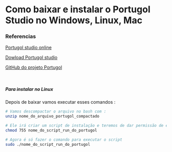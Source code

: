 # Como baixar e instalar o Portugol Studio no Windows, Linux, Mac
### Referencias
<a href="https://portugol-webstudio.cubos.io">Portugol studio online</a>

<a href="http://lite.acad.univali.br/portugol/">Dowload Portugol studio</a>

<a href="https://github.com/UNIVALI-LITE/Portugol-Studio/releases/tag/v2.7.5">GitHub do projeto Portugol</a>

<br/>

##### Para instalar no Linux
Depois de baixar vamos executar esses comandos :

```bash
# Vamos descompactar o arquivo no bash com :
unzip nome_do_arquivo_portugol_compactado

# Ele irá criar um script de instalação e teremos de dar permissão de execussão nele com:
chmod 755 nome_do_script_run_do_portugol

# Agora é só fazer o comando para executar o script
sudo ./nome_do_script_run_do_portugol
```